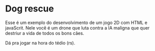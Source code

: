 # Dog rescue
Esse é um exemplo do desenvolvimento de um jogo 2D com HTML e javaScrit.
Nele você é um drone que luta contra a IA maligna que quer destriur a vida de todos os bons cães.

Dá pra jogar na hora do tédio (rs).
